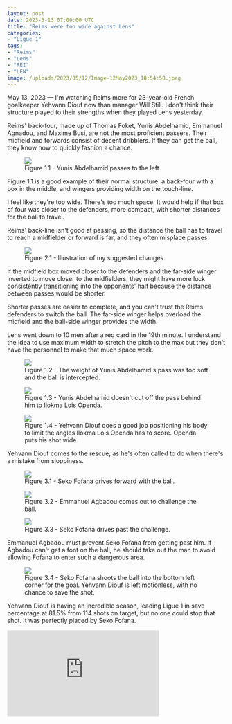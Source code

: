 ```yaml
---
layout: post
date: 2023-5-13 07:00:00 UTC
title: "Reims were too wide against Lens"
categories: 
- "Ligue 1"
tags: 
- "Reims"
- "Lens"
- "REI"
- "LEN"
image: /uploads/2023/05/12/Image-12May2023_18:54:58.jpeg
--- 
```


May 13, 2023 — I'm watching Reims more for 23-year-old French goalkeeper Yehvann Diouf now than manager Will Still. I don't think their structure played to their strengths when they played Lens yesterday.

Reims' back-four, made up of Thomas Foket, Yunis Abdelhamid, Emmanuel Agnadou, and Maxime Busi, are not the most proficient passers. Their midfield and forwards consist of decent dribblers. If they can get the ball, they know how to quickly fashion a chance.

<figure>
    <img src="https://tacticsjournal.com/uploads/2023/05/12/Image-12May2023_18:54:58.jpeg">
    <figcaption>Figure 1.1 - Yunis Abdelhamid passes to the left.</figcaption>
</figure>

Figure 1.1 is a good example of their normal structure: a back-four with a box in the middle, and wingers providing width on the touch-line.

I feel like they're too wide. There's too much space. It would help if that box of four was closer to the defenders, more compact, with shorter distances for the ball to travel.

Reims' back-line isn't good at passing, so the distance the ball has to travel to reach a midfielder or forward is far, and they often misplace passes.

<figure>
    <img src="https://tacticsjournal.com/uploads/2023/05/12/Image-12May2023_20:14:17.jpeg">
    <figcaption>Figure 2.1 - Illustration of my suggested changes.</figcaption>
</figure>

If the midfield box moved closer to the defenders and the far-side winger inverted to move closer to the midfielders, they might have more luck consistently transitioning into the opponents' half because the distance between passes would be shorter.

Shorter passes are easier to complete, and you can't trust the Reims defenders to switch the ball. The far-side winger helps overload the midfield and the ball-side winger provides the width.

Lens went down to 10 men after a red card in the 19th minute. I understand the idea to use maximum width to stretch the pitch to the max but they don't have the personnel to make that much space work. 

<figure>
    <img src="https://tacticsjournal.com/uploads/2023/05/12/Image-12May2023_18:55:10.jpeg">
    <figcaption>Figure 1.2 - The weight of Yunis Abdelhamid's pass was too soft and the ball is intercepted.</figcaption>
</figure>

<figure>
    <img src="https://tacticsjournal.com/uploads/2023/05/12/Image-12May2023_18:56:13.jpeg">
    <figcaption>Figure 1.3 - Yunis Abdelhamid doesn't cut off the pass behind him to Ilokma Lois Openda.</figcaption>
</figure>

<figure>
    <img src="https://tacticsjournal.com/uploads/2023/05/12/Image-12May2023_18:56:30.jpeg">
    <figcaption>Figure 1.4 - Yehvann Diouf does a good job positioning his body to limit the angles Ilokma Lois Openda has to score. Openda puts his shot wide.</figcaption>
</figure>

Yehvann Diouf comes to the rescue, as he's often called to do when there's a mistake from sloppiness.

<figure>
    <img src="https://tacticsjournal.com/uploads/2023/05/12/Image-12May2023_18:56:47.jpeg">
    <figcaption>Figure 3.1 - Seko Fofana drives forward with the ball.</figcaption>
</figure> 

<figure>
    <img src="https://tacticsjournal.com/uploads/2023/05/12/Image-12May2023_18:57:04.jpeg">
    <figcaption>Figure 3.2 - Emmanuel Agbadou comes out to challenge the ball.</figcaption>
</figure> 

<figure>
    <img src="https://tacticsjournal.com/uploads/2023/05/12/Image-12May2023_18:57:18.jpeg">
    <figcaption>Figure 3.3 - Seko Fofana drives past the challenge.</figcaption>
</figure> 

Emmanuel Agbadou must prevent Seko Fofana from getting past him. If Agbadou can't get a foot on the ball, he should take out the man to avoid allowing Fofana to enter such a dangerous area.

<figure>
    <img src="https://tacticsjournal.com/uploads/2023/05/12/Image-12May2023_18:57:31.jpeg">
    <figcaption>Figure 3.4 - Seko Fofana shoots the ball into the bottom left corner for the goal. Yehvann Diouf is left motionless, with no chance to save the shot.</figcaption>
</figure>

Yehvann Diouf is having an incredible season, leading Ligue 1 in save percentage at 81.5% from 114 shots on target, but no one could stop that shot. It was perfectly placed by Seko Fofana.

<div style="overflow:hidden; resize:none; max-width:100%;">
    <div id="embed-google-map" style="height:100%; width:100%; max-width:100%;">
        <iframe allowFullScreen="allowFullScreen" src="https://www.youtube.com/embed/RSgDIklLwdo?ecver=1&amp;iv_load_policy=1&amp;rel=0&amp;yt:stretch=16:9&amp;autohide=1&amp;color=red&amp;width=350&amp;width=350" width="350" height="200" allowtransparency="true" frameborder="0"></iframe>
    </div>
    <div style="text-align: center; margin: auto"></div>
</div>
<small>Would recommend muting the audio on the video because the song isn't very good. There's not many good compilations for Yehvann Diouf yet, and this is the best one I could find.</small>

Throughout Europe, teams are actively seeking goalkeepers, and those teams should be knocking on Reims' door to inquire about Yehvann Diouf.
